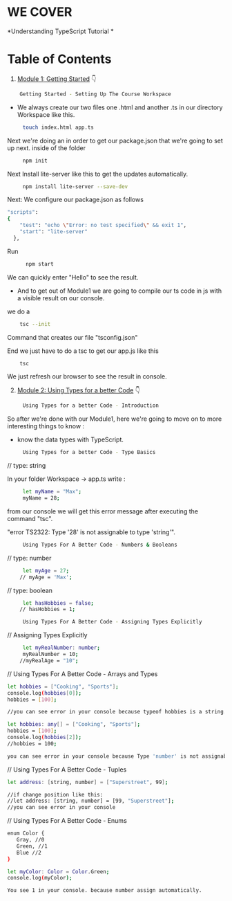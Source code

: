 # WE COVER

*Understanding TypeScript Tutorial *

# Table of Contents


1. [Module 1: Getting Started]() 👇

	 
 ```bash
	 Getting Started - Setting Up The Course Workspace
```

- We always create our two files one .html and another .ts
in our directory Workspace like this.

```bash
	 touch index.html app.ts
```

Next we're doing an in order to get our package.json that we're going to set up next.
inside of the folder

```bash
	 npm init
```

Next Install lite-server like this to get the updates automatically.

```bash
	 npm install lite-server --save-dev
```


Next: We configure our package.json as follows

```bash
"scripts": 
{
    "test": "echo \"Error: no test specified\" && exit 1",
    "start": "lite-server"
  },
```


Run 

```bash
	  npm start
```

We can quickly enter "Hello" to see the result.


- And to get out of Module1 we are going to compile our ts code in js with a visible result on our console.


we do a

```bash
	tsc --init 
```

Command that creates our file "tsconfig.json"


End we just have to do a tsc to get our app.js like this

```bash
	tsc
```

We just refresh our browser to see the result in console.

2. [Module 2: Using Types for a better Code]() 👇


	 
```bash
	 Using Types for a better Code - Introduction
```

So after we're done with our Module1, here we're going to move on to more interesting things to know : 

- know the data types with TypeScript.


```bash
	 Using Types for a better Code - Type Basics
```

// type: string 

In your folder Workspace -> app.ts write :

```bash
	 let myName = "Max";
	 myName = 28;
```

from our console we will get this error message after executing the command "tsc".

"error TS2322: Type '28' is not assignable to type 'string'".


```bash
	 Using Types For A Better Code - Numbers & Booleans
```

// type: number

```bash
	 let myAge = 27;
	// myAge = 'Max';
```

// type: boolean

```bash
	 let hasHobbies = false;
	// hasHobbies = 1;
```

```bash
	 Using Types For A Better Code - Assigning Types Explicitly
```

// Assigning Types Explicitly

```bash
	 let myRealNumber: number;
	 myRealNumber = 10;
	//myRealAge = "10";
```

// Using Types For A Better Code - Arrays and Types


```bash
let hobbies = ["Cooking", "Sports"];
console.log(hobbies[0]);
hobbies = [100];

//you can see error in your console because typeof hobbies is a string. but if i change like this :

let hobbies: any[] = ["Cooking", "Sports"];
hobbies = [100];
console.log(hobbies[2]);
//hobbies = 100;

you can see error in your console because Type 'number' is not assignable to type 'any[]'.
```


// Using Types For A Better Code - Tuples

```bash
let address: [string, number] = ["Superstreet", 99];

//if change position like this:
//let address: [string, number] = [99, "Superstreet"];
//you can see error in your console
```

// Using Types For A Better Code - Enums

 ```bash
 enum Color {
 	Gray, //0
 	Green, //1
 	Blue //2
 }

 let myColor: Color = Color.Green;
 console.log(myColor);

 You see 1 in your console. because number assign automatically.
```

